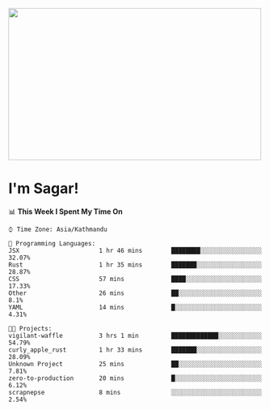 
<img src="https://media.giphy.com/media/3ornk57KwDXf81rjWM/giphy.gif" width="500" height="300" frameBorder="0" class="giphy-embed" allowFullScreen></img>

#   I'm Sagar!

<!--START_SECTION:waka-->
📊 **This Week I Spent My Time On** 

```text
⌚︎ Time Zone: Asia/Kathmandu

💬 Programming Languages: 
JSX                      1 hr 46 mins        ████████░░░░░░░░░░░░░░░░░   32.07% 
Rust                     1 hr 35 mins        ███████░░░░░░░░░░░░░░░░░░   28.87% 
CSS                      57 mins             ████░░░░░░░░░░░░░░░░░░░░░   17.33% 
Other                    26 mins             ██░░░░░░░░░░░░░░░░░░░░░░░   8.1% 
YAML                     14 mins             █░░░░░░░░░░░░░░░░░░░░░░░░   4.31%

🐱‍💻 Projects: 
vigilant-waffle          3 hrs 1 min         █████████████░░░░░░░░░░░░   54.79% 
curly_apple_rust         1 hr 33 mins        ███████░░░░░░░░░░░░░░░░░░   28.09% 
Unknown Project          25 mins             ██░░░░░░░░░░░░░░░░░░░░░░░   7.81% 
zero-to-production       20 mins             █░░░░░░░░░░░░░░░░░░░░░░░░   6.12% 
scrapnepse               8 mins              ░░░░░░░░░░░░░░░░░░░░░░░░░   2.54%

```


<!--END_SECTION:waka-->
